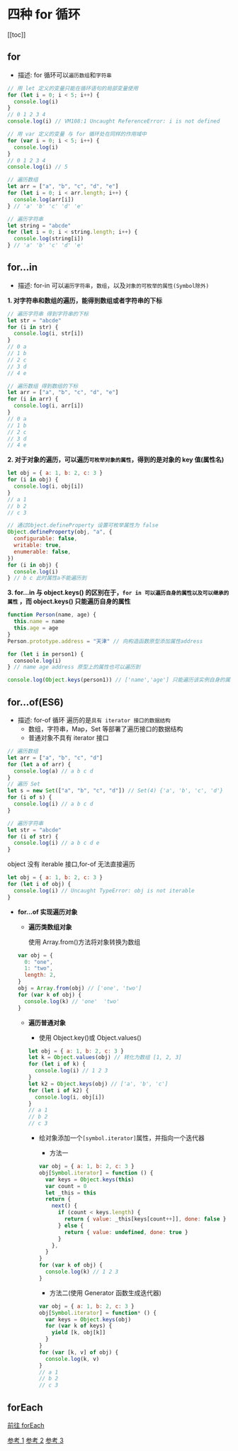 # 四种 for 循环

[[toc]]

## for

- 描述: for 循环可以`遍历数组`和`字符串`

```js
// 用 let 定义的变量只能在循环语句的局部变量使用
for (let i = 0; i < 5; i++) {
  console.log(i)
}
// 0 1 2 3 4
console.log(i) // VM108:1 Uncaught ReferenceError: i is not defined

// 用 var 定义的变量 与 for 循环处在同样的作用域中
for (var i = 0; i < 5; i++) {
  console.log(i)
}
// 0 1 2 3 4
console.log(i) // 5
```

```js
// 遍历数组
let arr = ["a", "b", "c", "d", "e"]
for (let i = 0; i < arr.length; i++) {
  console.log(arr[i])
} // 'a' 'b' 'c' 'd' 'e'

// 遍历字符串
let string = "abcde"
for (let i = 0; i < string.length; i++) {
  console.log(string[i])
} // 'a' 'b' 'c' 'd' 'e'
```

## for...in

- 描述: for-in 可以`遍历字符串`，`数组`，以及`对象的可枚举的属性(Symbol除外)`

**1. 对字符串和数组的遍历，能得到数组或者字符串的下标**

```js
// 遍历字符串 得到字符串的下标
let str = "abcde"
for (i in str) {
  console.log(i, str[i])
}
// 0 a
// 1 b
// 2 c
// 3 d
// 4 e

// 遍历数组 得到数组的下标
let arr = ["a", "b", "c", "d", "e"]
for (i in arr) {
  console.log(i, arr[i])
}
// 0 a
// 1 b
// 2 c
// 3 d
// 4 e
```

**2. 对于对象的遍历，可以遍历`可枚举对象的属性`，得到的是对象的 key 值(属性名)**

```js
let obj = { a: 1, b: 2, c: 3 }
for (i in obj) {
  console.log(i, obj[i])
}
// a 1
// b 2
// c 3

// 通过Object.defineProperty 设置可枚举属性为 false
Object.defineProperty(obj, "a", {
  configurable: false,
  writable: true,
  enumerable: false,
})
for (i in obj) {
  console.log(i)
} // b c 此时属性a不能遍历到
```

**3. for...in 与 object.keys() 的区别在于，`for in 可以遍历自身的属性以及可以继承的属性` ，而 object.keys() 只能遍历自身的属性**

```js
function Person(name, age) {
  this.name = name
  this.age = age
}
Person.prototype.address = "天津" // 向构造函数原型添加属性address

for (let i in person1) {
  consoole.log(i)
} // name age address 原型上的属性也可以遍历到

console.log(Object.keys(person1)) // ['name','age'] 只能遍历该实例自身的属性
```

## for...of(ES6)

- 描述: for-of 循环 遍历的是`具有 iterator 接口的数据结构`
  - 数组，字符串，Map，Set 等部署了遍历接口的数据结构
  - 普通对象不具有 iterator 接口

```js
// 遍历数组
let arr = ["a", "b", "c", "d"]
for (let a of arr) {
  console.log(a) // a b c d
}
// 遍历 Set
let s = new Set(["a", "b", "c", "d"]) // Set(4) {'a', 'b', 'c', 'd'}
for (i of s) {
  console.log(i) // a b c d
}

// 遍历字符串
let str = "abcde"
for (i of str) {
  console.log(i) // a b c d e
}
```

object 没有 iterable 接口,for-of 无法直接遍历

```js
let obj = { a: 1, b: 2, c: 3 }
for (let i of obj) {
  console.log(i) // Uncaught TypeError: obj is not iterable
}
```

- **for...of 实现遍历对象**

  - **遍历类数组对象**

    使用 Array.from()方法将对象转换为数组

  ```js
  var obj = {
    0: "one",
    1: "two",
    length: 2,
  }
  obj = Array.from(obj) // ['one', 'two']
  for (var k of obj) {
    console.log(k) // 'one'  'two'
  }
  ```

  - **遍历普通对象**

    - 使用 Object.key()或 Object.values()

    ```js
    let obj = { a: 1, b: 2, c: 3 }
    let k = Object.values(obj) // 转化为数组 [1, 2, 3]
    for (let i of k) {
      console.log(i) // 1 2 3
    }
    let k2 = Object.keys(obj) // ['a', 'b', 'c']
    for (let i of k2) {
      console.log(i, obj[i])
    }
    // a 1
    // b 2
    // c 3
    ```

    - 给对象添加一个`[symbol.iterator]`属性，并指向一个迭代器

      - 方法一

      ```js
      var obj = { a: 1, b: 2, c: 3 }
      obj[Symbol.iterator] = function () {
        var keys = Object.keys(this)
        var count = 0
        let _this = this
        return {
          next() {
            if (count < keys.length) {
              return { value: _this[keys[count++]], done: false }
            } else {
              return { value: undefined, done: true }
            }
          },
        }
      }
      for (var k of obj) {
        console.log(k) // 1 2 3
      }
      ```

      - 方法二(使用 Generator 函数生成迭代器)

      ```js
      var obj = { a: 1, b: 2, c: 3 }
      obj[Symbol.iterator] = function* () {
        var keys = Object.keys(obj)
        for (var k of keys) {
          yield [k, obj[k]]
        }
      }
      for (var [k, v] of obj) {
        console.log(k, v)
      }
      // a 1
      // b 2
      // c 3
      ```

## forEach

[前往 forEach](/javaScript/basis/array.html#_1-foreach-遍历数组)

[参考 1](https://blog.csdn.net/qq_40410916/article/details/120053728)
[参考 2](https://blog.csdn.net/gdloveyl/article/details/104167775)
[参考 3](https://blog.csdn.net/daisyer_cat/article/details/126728169)

<!-- # for of 与 for in

**for in 可以遍历数组和对象 而 for or 只能遍历数组**

**在数组中 ，for in 遍历的是数组的键(索引) ， for of 遍历的是数组的值**

### 遍历数组

**for of**

```js
for (let i of ["a", "b", "c", "d"]) {
  console.log(i) // 输出 'a' 'b' 'c' 'd'
}
```

**for in**

```js
for (let i of ["a", "b", "c", "d"]) {
  console.log(i) // 输出 0 1 2 3
}
```

**对象数组**

**for of**

```js
var arr = [
  { name: "张三", age: 18 },
  { name: "李四", age: 24 },
  { name: "王五", age: 26 },
  { name: "赵六", age: 34 },
]
for (var item of arr) {
  console.log(item)
}
// 结果
// {name: '张三', age: 18}
// {name: '李四', age: 24}
// {name: '王五', age: 26}
// {name: '赵六', age: 34}
```

**for in**

```js
var arr = [
  { name: "张三", age: 18 },
  { name: "李四", age: 24 },
  { name: "王五", age: 26 },
  { name: "赵六", age: 34 },
]
for (var item in arr) {
  console.log(item)
}
// 输出
// 0
// 1
// 2
// 3
```

### 遍历对象

**for in**

```js
var user = {
  0: "张三",
  1: "李四",
  2: "王五",
  3: "赵六",
}

for (var key in user) {
  console.log(key, user[key])
}
// 0 张三
// 1 李四
// 2 王五
// 3 赵六
```

**for of**

```js
var user = {
  0: "张三",
  1: "李四",
  2: "王五",
  3: "赵六",
}

for (var i of user) {
  console.log(i)
}

// 报错
//VM942:8 Uncaught TypeError: user is not iterable
```

[参考链接](http://www.lucklnk.com/godaddy/details/aid/934120534) -->
